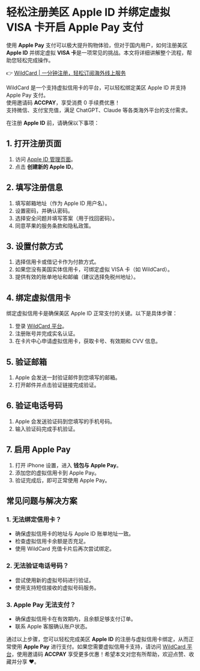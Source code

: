 # 轻松注册美区 Apple ID 并绑定虚拟 VISA 卡开启 Apple Pay 支付

使用 **Apple Pay** 支付可以极大提升购物体验，但对于国内用户，如何注册美区 **Apple ID** 并绑定虚拟 **VISA 卡**是一项常见的挑战。本文将详细讲解整个流程，帮助您轻松完成操作。

👉 [WildCard | 一分钟注册，轻松订阅海外线上服务](https://bbtdd.com/WildCard)

WildCard 是一个支持虚拟信用卡的平台，可以轻松绑定美区 Apple ID 并支持 Apple Pay 支付。  
使用邀请码 **ACCPAY**，享受消费 0 手续费优惠！  
支持微信、支付宝充值，满足 ChatGPT、Claude 等各类海外平台的支付需求。

在注册 **Apple ID** 前，请确保以下事项：

## 1. 打开注册页面

1. 访问 [Apple ID 管理页面](https://appleid.apple.com/)。
2. 点击 **创建新的 Apple ID**。

## 2. 填写注册信息

1. 填写邮箱地址（作为 Apple ID 用户名）。  
2. 设置密码，并确认密码。  
3. 选择安全问题并填写答案（用于找回密码）。  
4. 同意苹果的服务条款和隐私政策。

## 3. 设置付款方式

1. 选择信用卡或借记卡作为付款方式。  
2. 如果您没有美国实体信用卡，可绑定虚拟 VISA 卡（如 WildCard）。  
3. 提供有效的账单地址和邮编（建议选择免税州地址）。

## 4. 绑定虚拟信用卡

绑定虚拟信用卡是确保美区 Apple ID 正常支付的关键。以下是具体步骤：

1. 登录 [WildCard 平台](https://bbtdd.com/WildCard)。  
2. 注册账号并完成实名认证。  
3. 在卡片中心申请虚拟信用卡，获取卡号、有效期和 CVV 信息。

## 5. 验证邮箱

1. Apple 会发送一封验证邮件到您填写的邮箱。  
2. 打开邮件并点击验证链接完成验证。

## 6. 验证电话号码

1. Apple 会发送验证码到您填写的手机号码。  
2. 输入验证码完成手机验证。

## 7. 启用 Apple Pay

1. 打开 iPhone 设置，进入 **钱包与 Apple Pay**。  
2. 添加您的虚拟信用卡到 Apple Pay。  
3. 验证完成后，即可正常使用 Apple Pay。

## 常见问题与解决方案

### 1. 无法绑定信用卡？

- 确保虚拟信用卡的地址与 Apple ID 账单地址一致。  
- 检查虚拟信用卡余额是否充足。  
- 使用 WildCard 充值卡片后再次尝试绑定。

### 2. 无法验证电话号码？

- 尝试使用新的虚拟号码进行验证。  
- 使用支持短信接收的虚拟号码服务。

### 3. Apple Pay 无法支付？

- 确保虚拟信用卡在有效期内，且余额足够支付订单。  
- 联系 Apple 客服确认账户状态。

通过以上步骤，您可以轻松完成美区 **Apple ID** 的注册与虚拟信用卡绑定，从而正常使用 **Apple Pay** 进行支付。如果您需要虚拟信用卡支持，请访问 [WildCard 平台](https://bbtdd.com/WildCard)，使用邀请码 **ACCPAY** 享受更多优惠！希望本文对您有所帮助，欢迎点赞、收藏并分享 ❤️。
